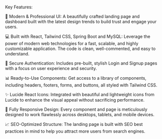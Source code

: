 Key Features:





🚀 Modern & Professional UI: A beautifully crafted landing page and dashboard built with the latest design trends to build trust and engage your users.



💻 Built with React, Tailwind CSS, Spring Boot and MySQL: Leverage the power of modern web technologies for a fast, scalable, and highly customizable application. The code is clean, well-commented, and easy to understand.



🔐 Secure Authentication: Includes pre-built, stylish Login and Signup pages with a focus on user experience and security.



📊 Ready-to-Use Components: Get access to a library of components, including headers, footers, forms, and buttons, all styled with Tailwind CSS.



✨ Lucide React Icons: Integrated with beautiful and lightweight icons from Lucide to enhance the visual appeal without sacrificing performance.



📱 Fully Responsive Design: Every component and page is meticulously designed to work flawlessly across desktops, tablets, and mobile devices.



📈 SEO-Optimized Structure: The landing page is built with SEO best practices in mind to help you attract more users from search engines.
